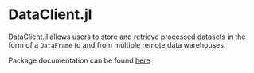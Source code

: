 # DataClient.jl
DataClient.jl allows users to store and retrieve processed datasets in the form of a `DataFrame` to and from multiple remote data warehouses.


Package documentation can be found [here](https://invenia.pages.invenia.ca/Datafeeds/DataClient.jl/)
